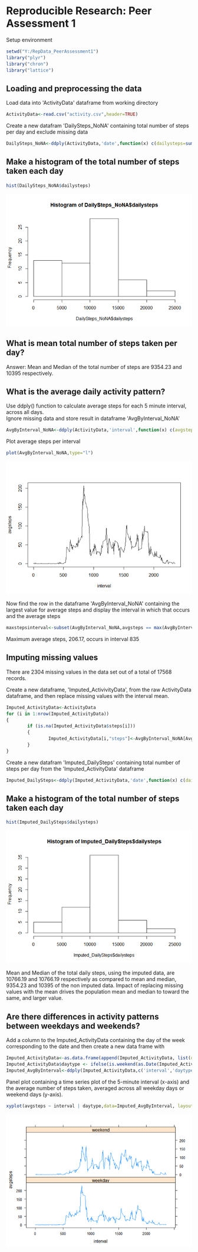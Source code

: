 # Reproducible Research: Peer Assessment 1
Setup environment

```r
setwd("Y:/RepData_PeerAssessment1")
library("plyr")
library("chron")
library("lattice")
```

## Loading and preprocessing the data
Load data into 'ActivityData' dataframe from working directory

```r
ActivityData<-read.csv("activity.csv",header=TRUE)
```

Create a new datafram 'DailySteps_NoNA' containing total number of steps per day and exclude missing data

```r
DailySteps_NoNA<-ddply(ActivityData,'date',function(x) c(dailysteps=sum(x$steps,na.rm=TRUE)))
```

## Make a histogram of the total number of steps taken each day

```r
hist(DailySteps_NoNA$dailysteps)
```

![](PA1_template_files/figure-html/unnamed-chunk-4-1.png) 

## What is mean total number of steps taken per day?
Answer: Mean and Median of the total number of steps are 9354.23 and 10395 respectively.

## What is the average daily activity pattern?
Use ddply() function to calculate average steps for each 5 minute interval, across all days.  
Ignore missing data and store result in dataframe 'AvgByInterval_NoNA' 

```r
AvgByInterval_NoNA<-ddply(ActivityData,'interval',function(x) c(avgsteps=mean(x$steps,na.rm=TRUE)))
```
Plot average steps per interval

```r
plot(AvgByInterval_NoNA,type="l")
```

![](PA1_template_files/figure-html/unnamed-chunk-6-1.png) 

Now find the row in the dataframe 'AvgByInterval_NoNA' containing the largest value for average steps and display the interval in which that occurs and the average steps

```r
maxstepsinterval<-subset(AvgByInterval_NoNA,avgsteps == max(AvgByInterval_NoNA$avgsteps))
```
Maximum average steps,  206.17, occurs in interval 835

## Imputing missing values
There are 2304 missing values in the data set out of a total of 17568 records.  

Create a new dataframe, 'Imputed_ActivivityData', from the raw ActivityData dataframe, and then replace missing values with the interval mean.

```r
Imputed_ActivityData<-ActivityData
for (i in 1:nrow(Imputed_ActivityData))
{
        if (is.na(Imputed_ActivityData$steps[i])) 
        {
                Imputed_ActivityData[i,"steps"]<-AvgByInterval_NoNA[AvgByInterval_NoNA$interval==Imputed_ActivityData[i,"interval"],"avgsteps"]
        }        
}                
```

Create a new datafram 'Imputed_DailySteps' containing total number of steps per day from the 'Imputed_ActivityData' dataframe

```r
Imputed_DailySteps<-ddply(Imputed_ActivityData,'date',function(x) c(dailysteps=sum(x$steps,na.rm=TRUE)))
```

## Make a histogram of the total number of steps taken each day

```r
hist(Imputed_DailySteps$dailysteps)
```

![](PA1_template_files/figure-html/unnamed-chunk-10-1.png) 

Mean and Median of the total daily steps, using the imputed data, are 10766.19 and 10766.19 respectively  as compared to mean and median, 9354.23 and 10395 of the non imputed data.  Impact of replacing missing values with the mean drives the population mean and median to toward the same, and larger value.

## Are there differences in activity patterns between weekdays and weekends?

Add a column to the Imputed_ActivityData containing the day of the week corresponding to the date and then create a new data frame with 

```r
Imputed_ActivityData<-as.data.frame(append(Imputed_ActivityData, list(daytype=NA)))
Imputed_ActivityData$daytype <- ifelse(is.weekend(as.Date(Imputed_ActivityData$date)), "weekend", "weekday")
Imputed_AvgByInterval<-ddply(Imputed_ActivityData,c('interval','daytype'), function(x) c(avgsteps=mean(x$steps)))
```

Panel plot containing a time series plot of the 5-minute interval (x-axis) and the average number of steps taken, averaged across all weekday days or weekend days (y-axis). 

```r
xyplot(avgsteps ~ interval | daytype,data=Imputed_AvgByInterval, layout=c(1,2),type="l")
```

![](PA1_template_files/figure-html/unnamed-chunk-12-1.png) 
